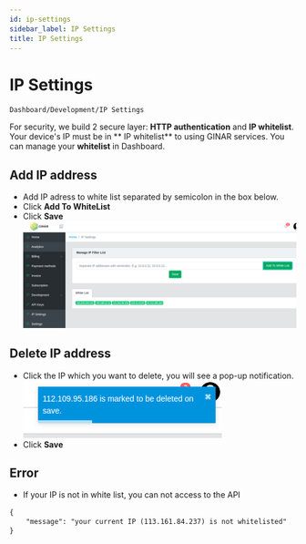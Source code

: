```yaml
---
id: ip-settings
sidebar_label: IP Settings
title: IP Settings
---
```

# IP Settings
```
Dashboard/Development/IP Settings
```
For security, we build 2 secure layer: **HTTP authentication** and **IP whitelist**.
Your device's IP must be in ** IP whitelist** to using GINAR services. You can manage your **whitelist** in Dashboard.

## Add IP address
* Add IP adress to white list separated by semicolon in the box below.
* Click **Add To WhiteList**
* Click **Save**
![IP_settings](https://raw.githubusercontent.com/ginarteam/docs/master/docs/Integration/IP_settings.png)

## Delete IP address
* Click the IP which you want to delete, you will see a pop-up notification.
![delIP](https://raw.githubusercontent.com/ginarteam/docs/master/docs/Integration/delIP.png)
* Click **Save**

## Error
* If your IP is not in white list, you can not access to the API
```
{
    "message": "your current IP (113.161.84.237) is not whitelisted"
}
```
